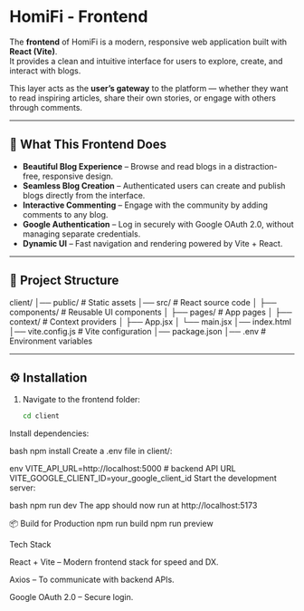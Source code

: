 # HomiFi - Frontend

The **frontend** of HomiFi is a modern, responsive web application built with **React (Vite)**.  
It provides a clean and intuitive interface for users to explore, create, and interact with blogs.  

This layer acts as the **user’s gateway** to the platform — whether they want to read inspiring articles, share their own stories, or engage with others through comments.

---

## 🌟 What This Frontend Does
- **Beautiful Blog Experience** – Browse and read blogs in a distraction-free, responsive design.  
- **Seamless Blog Creation** – Authenticated users can create and publish blogs directly from the interface.  
- **Interactive Commenting** – Engage with the community by adding comments to any blog.  
- **Google Authentication** – Log in securely with Google OAuth 2.0, without managing separate credentials.  
- **Dynamic UI** – Fast navigation and rendering powered by Vite + React.  

---

## 📂 Project Structure
client/
│── public/ # Static assets
│── src/ # React source code
│ ├── components/ # Reusable UI components
│ ├── pages/ # App pages
│ ├── context/ # Context providers
│ ├── App.jsx
│ └── main.jsx
│── index.html
│── vite.config.js # Vite configuration
│── package.json
│── .env # Environment variables


---

## ⚙️ Installation

1. Navigate to the frontend folder:
   ```bash
   cd client
Install dependencies:

bash
npm install
Create a .env file in client/:

env
VITE_API_URL=http://localhost:5000   # backend API URL
VITE_GOOGLE_CLIENT_ID=your_google_client_id
Start the development server:

bash
npm run dev
The app should now run at http://localhost:5173

📦 Build for Production
npm run build
npm run preview

Tech Stack

React + Vite – Modern frontend stack for speed and DX.

Axios – To communicate with backend APIs.

Google OAuth 2.0 – Secure login.

